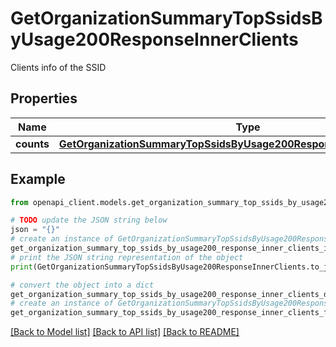 # GetOrganizationSummaryTopSsidsByUsage200ResponseInnerClients

Clients info of the SSID

## Properties

Name | Type | Description | Notes
------------ | ------------- | ------------- | -------------
**counts** | [**GetOrganizationSummaryTopSsidsByUsage200ResponseInnerClientsCounts**](GetOrganizationSummaryTopSsidsByUsage200ResponseInnerClientsCounts.md) |  | [optional] 

## Example

```python
from openapi_client.models.get_organization_summary_top_ssids_by_usage200_response_inner_clients import GetOrganizationSummaryTopSsidsByUsage200ResponseInnerClients

# TODO update the JSON string below
json = "{}"
# create an instance of GetOrganizationSummaryTopSsidsByUsage200ResponseInnerClients from a JSON string
get_organization_summary_top_ssids_by_usage200_response_inner_clients_instance = GetOrganizationSummaryTopSsidsByUsage200ResponseInnerClients.from_json(json)
# print the JSON string representation of the object
print(GetOrganizationSummaryTopSsidsByUsage200ResponseInnerClients.to_json())

# convert the object into a dict
get_organization_summary_top_ssids_by_usage200_response_inner_clients_dict = get_organization_summary_top_ssids_by_usage200_response_inner_clients_instance.to_dict()
# create an instance of GetOrganizationSummaryTopSsidsByUsage200ResponseInnerClients from a dict
get_organization_summary_top_ssids_by_usage200_response_inner_clients_from_dict = GetOrganizationSummaryTopSsidsByUsage200ResponseInnerClients.from_dict(get_organization_summary_top_ssids_by_usage200_response_inner_clients_dict)
```
[[Back to Model list]](../README.md#documentation-for-models) [[Back to API list]](../README.md#documentation-for-api-endpoints) [[Back to README]](../README.md)


